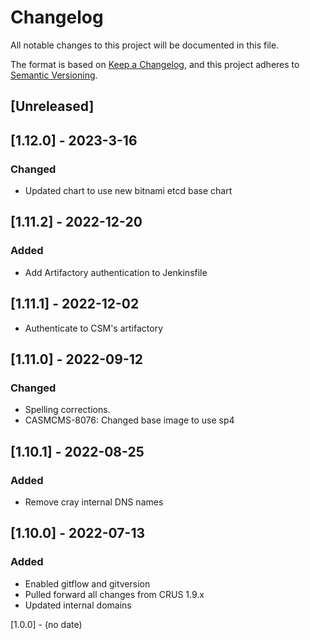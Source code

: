 # Changelog

All notable changes to this project will be documented in this file.

The format is based on [Keep a Changelog](https://keepachangelog.com/en/1.0.0/),
and this project adheres to [Semantic Versioning](https://semver.org/spec/v2.0.0.html).

## [Unreleased]

## [1.12.0] - 2023-3-16
### Changed
- Updated chart to use new bitnami etcd base chart

## [1.11.2] - 2022-12-20
### Added
- Add Artifactory authentication to Jenkinsfile

## [1.11.1] - 2022-12-02
- Authenticate to CSM's artifactory


## [1.11.0] - 2022-09-12
### Changed
- Spelling corrections.
- CASMCMS-8076: Changed base image to use sp4

## [1.10.1] - 2022-08-25
### Added
- Remove cray internal DNS names

## [1.10.0] - 2022-07-13
### Added
- Enabled gitflow and gitversion
- Pulled forward all changes from CRUS 1.9.x
- Updated internal domains

[1.0.0] - (no date)

